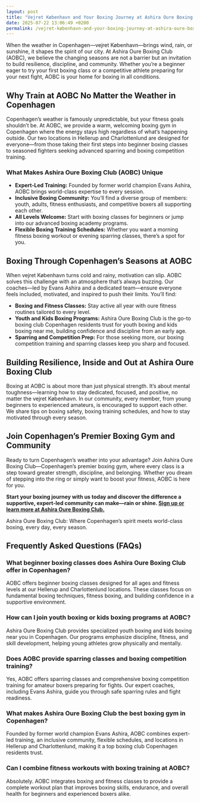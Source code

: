 ```yaml
---
layout: post
title: "Vejret København and Your Boxing Journey at Ashira Oure Boxing Club"
date: 2025-07-22 13:06:49 +0200
permalink: /vejret-københavn-and-your-boxing-journey-at-ashira-oure-boxing-club/
---
```

When the weather in Copenhagen—vejret København—brings wind, rain, or sunshine, it shapes the spirit of our city. At Ashira Oure Boxing Club (AOBC), we believe the changing seasons are not a barrier but an invitation to build resilience, discipline, and community. Whether you’re a beginner eager to try your first boxing class or a competitive athlete preparing for your next fight, AOBC is your home for boxing in all conditions.

## Why Train at AOBC No Matter the Weather in Copenhagen

Copenhagen’s weather is famously unpredictable, but your fitness goals shouldn’t be. At AOBC, we provide a warm, welcoming boxing gym in Copenhagen where the energy stays high regardless of what’s happening outside. Our two locations in Hellerup and Charlottenlund are designed for everyone—from those taking their first steps into beginner boxing classes to seasoned fighters seeking advanced sparring and boxing competition training.

### What Makes Ashira Oure Boxing Club (AOBC) Unique

- **Expert-Led Training:** Founded by former world champion Evans Ashira, AOBC brings world-class expertise to every session.  
- **Inclusive Boxing Community:** You’ll find a diverse group of members: youth, adults, fitness enthusiasts, and competitive boxers all supporting each other.
- **All Levels Welcome:** Start with boxing classes for beginners or jump into our advanced boxing academy programs.
- **Flexible Boxing Training Schedules:** Whether you want a morning fitness boxing workout or evening sparring classes, there’s a spot for you.

## Boxing Through Copenhagen’s Seasons at AOBC

When vejret København turns cold and rainy, motivation can slip. AOBC solves this challenge with an atmosphere that’s always buzzing. Our coaches—led by Evans Ashira and a dedicated team—ensure everyone feels included, motivated, and inspired to push their limits. You’ll find:

- **Boxing and Fitness Classes:** Stay active all year with oure fitness routines tailored to every level.
- **Youth and Kids Boxing Programs:** Ashira Oure Boxing Club is the go-to boxing club Copenhagen residents trust for youth boxing and kids boxing near me, building confidence and discipline from an early age.
- **Sparring and Competition Prep:** For those seeking more, our boxing competition training and sparring classes keep you sharp and focused.

## Building Resilience, Inside and Out at Ashira Oure Boxing Club

Boxing at AOBC is about more than just physical strength. It’s about mental toughness—learning how to stay dedicated, focused, and positive, no matter the vejret København. In our community, every member, from young beginners to experienced amateurs, is encouraged to support each other. We share tips on boxing safety, boxing training schedules, and how to stay motivated through every season.

## Join Copenhagen’s Premier Boxing Gym and Community

Ready to turn Copenhagen’s weather into your advantage? Join Ashira Oure Boxing Club—Copenhagen’s premier boxing gym, where every class is a step toward greater strength, discipline, and belonging. Whether you dream of stepping into the ring or simply want to boost your fitness, AOBC is here for you.

**Start your boxing journey with us today and discover the difference a supportive, expert-led community can make—rain or shine. [Sign up or learn more at Ashira Oure Boxing Club.](https://www.ashiraoure.com/)**

Ashira Oure Boxing Club: Where Copenhagen’s spirit meets world-class boxing, every day, every season.

## Frequently Asked Questions (FAQs)

### What beginner boxing classes does Ashira Oure Boxing Club offer in Copenhagen?

AOBC offers beginner boxing classes designed for all ages and fitness levels at our Hellerup and Charlottenlund locations. These classes focus on fundamental boxing techniques, fitness boxing, and building confidence in a supportive environment.

### How can I join youth boxing or kids boxing programs at AOBC?

Ashira Oure Boxing Club provides specialized youth boxing and kids boxing near you in Copenhagen. Our programs emphasize discipline, fitness, and skill development, helping young athletes grow physically and mentally.

### Does AOBC provide sparring classes and boxing competition training?

Yes, AOBC offers sparring classes and comprehensive boxing competition training for amateur boxers preparing for fights. Our expert coaches, including Evans Ashira, guide you through safe sparring rules and fight readiness.

### What makes Ashira Oure Boxing Club the best boxing gym in Copenhagen?

Founded by former world champion Evans Ashira, AOBC combines expert-led training, an inclusive community, flexible schedules, and locations in Hellerup and Charlottenlund, making it a top boxing club Copenhagen residents trust.

### Can I combine fitness workouts with boxing training at AOBC?

Absolutely. AOBC integrates boxing and fitness classes to provide a complete workout plan that improves boxing skills, endurance, and overall health for beginners and experienced boxers alike.

<script type="application/ld+json">
{
  "@context": "https://schema.org",
  "@type": "BlogPosting",
  "headline": "Vejret København and Your Boxing Journey at Ashira Oure Boxing Club",
  "description": "Discover how Ashira Oure Boxing Club in Copenhagen helps you train through all seasons with expert-led boxing classes, sparring, youth programs, and fitness workouts.",
  "image": "https://www.ashiraoure.com/images/boxing-club-copenhagen.jpg",
  "author": {
    "@type": "Person",
    "name": "Evans Ashira"
  },
  "publisher": {
    "@type": "Person",
    "name": "Evans Ashira"
  },
  "datePublished": "2024-06-01",
  "mainEntityOfPage": {
    "@type": "WebPage",
    "@id": "https://www.ashiraoure.com/blog/vejret-kobenhavn-boxing-journey"
  }
}
</script>

<script type="application/ld+json">
{
  "@context": "https://schema.org",
  "@type": "FAQPage",
  "mainEntity": [
    {
      "@type": "Question",
      "name": "What beginner boxing classes does Ashira Oure Boxing Club offer in Copenhagen?",
      "acceptedAnswer": {
        "@type": "Answer",
        "text": "AOBC offers beginner boxing classes designed for all ages and fitness levels at our Hellerup and Charlottenlund locations. These classes focus on fundamental boxing techniques, fitness boxing, and building confidence in a supportive environment."
      }
    },
    {
      "@type": "Question",
      "name": "How can I join youth boxing or kids boxing programs at AOBC?",
      "acceptedAnswer": {
        "@type": "Answer",
        "text": "Ashira Oure Boxing Club provides specialized youth boxing and kids boxing near you in Copenhagen. Our programs emphasize discipline, fitness, and skill development, helping young athletes grow physically and mentally."
      }
    },
    {
      "@type": "Question",
      "name": "Does AOBC provide sparring classes and boxing competition training?",
      "acceptedAnswer": {
        "@type": "Answer",
        "text": "Yes, AOBC offers sparring classes and comprehensive boxing competition training for amateur boxers preparing for fights. Our expert coaches, including Evans Ashira, guide you through safe sparring rules and fight readiness."
      }
    },
    {
      "@type": "Question",
      "name": "What makes Ashira Oure Boxing Club the best boxing gym in Copenhagen?",
      "acceptedAnswer": {
        "@type": "Answer",
        "text": "Founded by former world champion Evans Ashira, AOBC combines expert-led training, an inclusive community, flexible schedules, and locations in Hellerup and Charlottenlund, making it a top boxing club Copenhagen residents trust."
      }
    },
    {
      "@type": "Question",
      "name": "Can I combine fitness workouts with boxing training at AOBC?",
      "acceptedAnswer": {
        "@type": "Answer",
        "text": "Absolutely. AOBC integrates boxing and fitness classes to provide a complete workout plan that improves boxing skills, endurance, and overall health for beginners and experienced boxers alike."
      }
    }
  ]
}
</script>